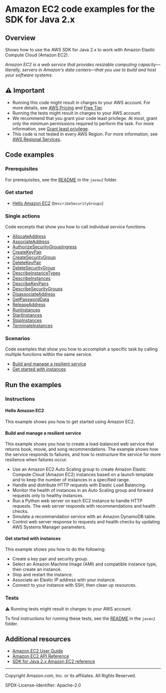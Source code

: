 # Amazon EC2 code examples for the SDK for Java 2.x

## Overview

Shows how to use the AWS SDK for Java 2.x to work with Amazon Elastic Compute Cloud (Amazon EC2).

<!--custom.overview.start-->
<!--custom.overview.end-->

_Amazon EC2 is a web service that provides resizable computing capacity—literally, servers in Amazon's data centers—that you use to build and host your software systems._

## ⚠ Important

* Running this code might result in charges to your AWS account. For more details, see [AWS Pricing](https://aws.amazon.com/pricing/) and [Free Tier](https://aws.amazon.com/free/).
* Running the tests might result in charges to your AWS account.
* We recommend that you grant your code least privilege. At most, grant only the minimum permissions required to perform the task. For more information, see [Grant least privilege](https://docs.aws.amazon.com/IAM/latest/UserGuide/best-practices.html#grant-least-privilege).
* This code is not tested in every AWS Region. For more information, see [AWS Regional Services](https://aws.amazon.com/about-aws/global-infrastructure/regional-product-services).

<!--custom.important.start-->
<!--custom.important.end-->

## Code examples

### Prerequisites

For prerequisites, see the [README](../../README.md#Prerequisites) in the `javav2` folder.


<!--custom.prerequisites.start-->
<!--custom.prerequisites.end-->

### Get started

- [Hello Amazon EC2](src/main/java/com/example/ec2/scenario/EC2Actions.java#L658) (`DescribeSecurityGroups`)


### Single actions

Code excerpts that show you how to call individual service functions.

- [AllocateAddress](src/main/java/com/example/ec2/scenario/EC2Actions.java#L295)
- [AssociateAddress](src/main/java/com/example/ec2/scenario/EC2Actions.java#L263)
- [AuthorizeSecurityGroupIngress](src/main/java/com/example/ec2/scenario/EC2Actions.java#L691)
- [CreateKeyPair](src/main/java/com/example/ec2/scenario/EC2Actions.java#L770)
- [CreateSecurityGroup](src/main/java/com/example/ec2/scenario/EC2Actions.java#L691)
- [DeleteKeyPair](src/main/java/com/example/ec2/scenario/EC2Actions.java#L97)
- [DeleteSecurityGroup](src/main/java/com/example/ec2/scenario/EC2Actions.java#L127)
- [DescribeInstanceTypes](src/main/java/com/example/ec2/scenario/EC2Actions.java#L552)
- [DescribeInstances](src/main/java/com/example/ec2/scenario/EC2Actions.java#L599)
- [DescribeKeyPairs](src/main/java/com/example/ec2/scenario/EC2Actions.java#L746)
- [DescribeSecurityGroups](src/main/java/com/example/ec2/scenario/EC2Actions.java#L659)
- [DisassociateAddress](src/main/java/com/example/ec2/scenario/EC2Actions.java#L240)
- [GetPasswordData](src/main/java/com/example/ec2/GetPasswordData.java#L6)
- [ReleaseAddress](src/main/java/com/example/ec2/scenario/EC2Actions.java#L212)
- [RunInstances](src/main/java/com/example/ec2/scenario/EC2Actions.java#L513)
- [StartInstances](src/main/java/com/example/ec2/scenario/EC2Actions.java#L318)
- [StopInstances](src/main/java/com/example/ec2/scenario/EC2Actions.java#L383)
- [TerminateInstances](src/main/java/com/example/ec2/scenario/EC2Actions.java#L155)

### Scenarios

Code examples that show you how to accomplish a specific task by calling multiple
functions within the same service.

- [Build and manage a resilient service](../../usecases/resilient_service/src/main/java/com/example/resilient/Main.java)
- [Get started with instances](src/main/java/com/example/ec2/scenario/EC2Scenario.java)


<!--custom.examples.start-->
<!--custom.examples.end-->

## Run the examples

### Instructions


<!--custom.instructions.start-->
<!--custom.instructions.end-->

#### Hello Amazon EC2

This example shows you how to get started using Amazon EC2.



#### Build and manage a resilient service

This example shows you how to create a load-balanced web service that returns book, movie, and song recommendations. The example shows how the service responds to failures, and how to restructure the service for more resilience when failures occur.

- Use an Amazon EC2 Auto Scaling group to create Amazon Elastic Compute Cloud (Amazon EC2) instances based on a launch template and to keep the number of instances in a specified range.
- Handle and distribute HTTP requests with Elastic Load Balancing.
- Monitor the health of instances in an Auto Scaling group and forward requests only to healthy instances.
- Run a Python web server on each EC2 instance to handle HTTP requests. The web server responds with recommendations and health checks.
- Simulate a recommendation service with an Amazon DynamoDB table.
- Control web server response to requests and health checks by updating AWS Systems Manager parameters.

<!--custom.scenario_prereqs.cross_ResilientService.start-->
<!--custom.scenario_prereqs.cross_ResilientService.end-->


<!--custom.scenarios.cross_ResilientService.start-->
<!--custom.scenarios.cross_ResilientService.end-->

#### Get started with instances

This example shows you how to do the following:

- Create a key pair and security group.
- Select an Amazon Machine Image (AMI) and compatible instance type, then create an instance.
- Stop and restart the instance.
- Associate an Elastic IP address with your instance.
- Connect to your instance with SSH, then clean up resources.

<!--custom.scenario_prereqs.ec2_Scenario_GetStartedInstances.start-->
<!--custom.scenario_prereqs.ec2_Scenario_GetStartedInstances.end-->


<!--custom.scenarios.ec2_Scenario_GetStartedInstances.start-->
<!--custom.scenarios.ec2_Scenario_GetStartedInstances.end-->

### Tests

⚠ Running tests might result in charges to your AWS account.


To find instructions for running these tests, see the [README](../../README.md#Tests)
in the `javav2` folder.



<!--custom.tests.start-->
<!--custom.tests.end-->

## Additional resources

- [Amazon EC2 User Guide](https://docs.aws.amazon.com/AWSEC2/latest/UserGuide/concepts.html)
- [Amazon EC2 API Reference](https://docs.aws.amazon.com/AWSEC2/latest/APIReference/Welcome.html)
- [SDK for Java 2.x Amazon EC2 reference](https://sdk.amazonaws.com/java/api/latest/software/amazon/awssdk/services/ec2/package-summary.html)

<!--custom.resources.start-->
<!--custom.resources.end-->

---

Copyright Amazon.com, Inc. or its affiliates. All Rights Reserved.

SPDX-License-Identifier: Apache-2.0


